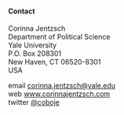 #### Contact

Corinna Jentzsch  
Department of Political Science  
Yale University  
P.O. Box 208301  
New Haven, CT 06520-8301  
USA

email <corinna.jentzsch@yale.edu>  
web www.corinnajentzsch.com  
twitter [@coboje](https://twitter.com/coboje)  

